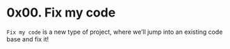 # 0x00. Fix my code

`Fix my code` is a new type of project, where we’ll jump into an existing code base and fix it!
